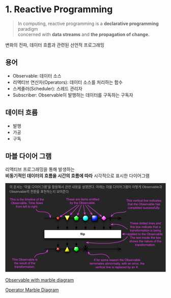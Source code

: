
# 1. Reactive Programming

> In computing, reactive programming is a **declarative programming** paradigm  
> concerned with **data streams** and **the propagation of change.**

변화의 전파, 데이터 흐름과 관련된 선언적 프로그래밍

## 용어

- Observable: 데이터 소스
- 리액티브 연산자(Operators): 데이터 소스를 처리하는 함수
- 스케줄러(Scheduler): 스레드 관리자
- Subscriber: Observable이 발행하는 데이터를 구독하는 구독자

## 데이터 흐름

- 발행
- 가공
- 구독

## 마블 다이어 그램

리액티브 프로그래밍을 통해 발생하는  
**비동기적인 데이터의 흐름을 시간의 흐름에 따라** 시각적으로 표시한 다이어그램

![marble-diagram](./img/marble-diagram.png)

[Observable with marble diagram](https://reactivex.io/documentation/ko/observable.html)

[Operator Marble Diagram](https://rxmarbles.com/)


